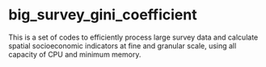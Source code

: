 # big_survey_gini_coefficient
This is a set of codes to efficiently process large survey data and calculate spatial socioeconomic indicators at fine and granular scale, using all capacity of CPU and minimum memory.
